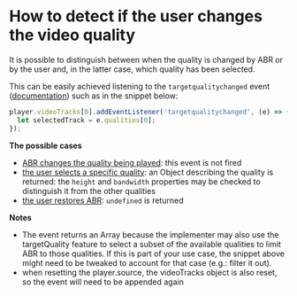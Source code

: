 # How to detect if the user changes the video quality

It is possible to distinguish between when the quality is changed by ABR or by the user and, in the latter case, which quality has been selected.

This can be easily achieved listening to the `targetqualitychanged` event ([documentation](pathname:///theoplayer/v9/api-reference/web/interfaces/TargetQualityChangedEvent.html)) such as in the snippet below:

```js
player.videoTracks[0].addEventListener('targetqualitychanged', (e) => {
  let selectedTrack = e.qualities[0];
});
```

**The possible cases**

- <u>ABR changes the quality being played</u>: this event is not fired
- <u>the user selects a specific quality</u>: an Object describing the quality is returned: the `height` and `bandwidth` properties may be checked to distinguish it from the other qualities
- <u>the user restores ABR</u>: `undefined` is returned

**Notes**

- The event returns an Array because the implementer may also use the targetQuality feature to select a subset of the available qualities to limit ABR to those qualities. If this is part of your use case, the snippet above might need to be tweaked to account for that case (e.g.: filter it out).
- when resetting the player.source, the videoTracks object is also reset, so the event will need to be appended again

